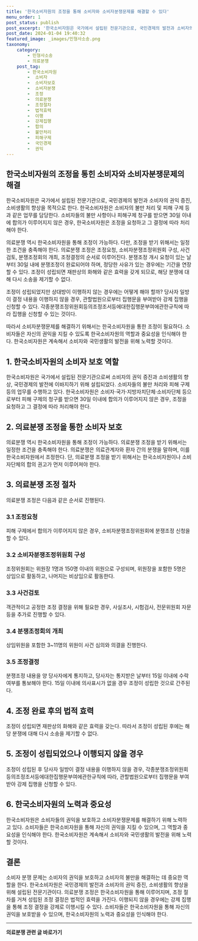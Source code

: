 ```yaml
---
title: '한국소비자원의 조정을 통해 소비자와 소비자분쟁문제를 해결할 수 있다'
menu_order: 1
post_status: publish
post_excerpt: '한국소비자원은 국가에서 설립된 전문기관으로, 국민경제의 발전과 소비자의 권익 증진, 소비생활의 향상을 목적으로 한다. 한국소비자원은 소비자의 불만 처리 및 피해 구제 등과 같은 업무를 담당한다. 소비자들의 불만 사항이나 피해구제 청구를 받으면 30일 이내에 합의가 이루어지지 않은 경우, 한국소비자원은 조정을 요청하고 그 결정에 따라 처리해야 한다.'
post_date: 2024-01-04 19:40:32
featured_image: _images/민형사소송.png
taxonomy:
    category:
        - 민형사소송
        - 의료분쟁
    post_tag:
        - 한국소비자원
        -  소비자
        -  소비자보호
        -  소비자분쟁
        -  조정
        -  의료분쟁
        -  조정절차
        -  법적효력
        -  이행
        -  강제집행
        -  합의
        -  불만처리
        -  피해구제
        -  국민경제
        -  권익
---
```



## 한국소비자원의 조정을 통힌 소비자와 소비자분쟁문제의 해결

한국소비자원은 국가에서 설립된 전문기관으로, 국민경제의 발전과 소비자의 권익 증진, 소비생활의 향상을 목적으로 한다. 한국소비자원은 소비자의 불만 처리 및 피해 구제 등과 같은 업무를 담당한다. 소비자들의 불만 사항이나 피해구제 청구를 받으면 30일 이내에 합의가 이루어지지 않은 경우, 한국소비자원은 조정을 요청하고 그 결정에 따라 처리해야 한다. 

의료분쟁 역시 한국소비자원을 통해 조정이 가능하다. 다만, 조정을 받기 위해서는 일정한 조건을 충족해야 한다. 의료분쟁 조정은 조정요청, 소비자분쟁조정위원회 구성, 사건검토, 분쟁조정회의 개최, 조정결정의 순서로 이루어진다. 분쟁조정 개시 요청이 있는 날부터 30일 내에 분쟁조정이 완료되어야 하며, 정당한 사유가 있는 경우에는 기간을 연장할 수 있다. 조정이 성립되면 재판상의 화해와 같은 효력을 갖게 되므로, 해당 분쟁에 대해 다시 소송을 제기할 수 없다.

조정이 성립되었지만 상대방이 이행하지 않는 경우에는 어떻게 해야 할까? 당사자 일방이 결정 내용을 이행하지 않을 경우, 관할법원으로부터 집행문을 부여받아 강제 집행을 신청할 수 있다. 각종분쟁조정위원회등의조정조서등에대한집행문부여에관한규칙에 따라 집행을 신청할 수 있는 것이다.

따라서 소비자분쟁문제를 해결하기 위해서는 한국소비자원을 통한 조정이 필요하다. 소비자들은 자신의 권익을 지킬 수 있도록 한국소비자원의 역할과 중요성을 인식해야 한다. 한국소비자원은 계속해서 소비자와 국민생활의 발전을 위해 노력할 것이다.

## 1. 한국소비자원의 소비자 보호 역할

한국소비자원은 국가에서 설립된 전문기관으로써 소비자의 권익 증진과 소비생활의 향상, 국민경제의 발전에 이바지하기 위해 설립되었다. 소비자들의 불만 처리와 피해 구제 등의 업무를 수행하고 있다. 한국소비자원은 소비자·국가·지방자치단체·소비자단체 등으로부터 피해 구제의 청구를 받으면 30일 이내에 합의가 이루어지지 않은 경우, 조정을 요청하고 그 결정에 따라 처리해야 한다.

## 2. 의료분쟁 조정을 통한 소비자 보호

의료분쟁 역시 한국소비자원을 통해 조정이 가능하다. 의료분쟁 조정을 받기 위해서는 일정한 조건을 충족해야 한다. 의료분쟁은 의료관계자와 환자 간의 분쟁을 말하며, 이를 한국소비자원에서 조정한다. 단, 의료분쟁 조정을 받기 위해서는 한국소비자원이나 소비자단체의 합의 권고가 먼저 이루어져야 한다.

## 3. 의료분쟁 조정 절차

의료분쟁 조정은 다음과 같은 순서로 진행된다.

### 3.1 조정요청

피해 구제에서 합의가 이루어지지 않은 경우, 소비자분쟁조정위원회에 분쟁조정 신청을 할 수 있다.

### 3.2 소비자분쟁조정위원회 구성

조정위원회는 위원장 1명과 150명 이내의 위원으로 구성되며, 위원장을 포함한 5명은 상임으로 활동하고, 나머지는 비상임으로 활동한다.

### 3.3 사건검토

객관적이고 공정한 조정 결정을 위해 필요한 경우, 사실조사, 시험검사, 전문위원회 자문 등을 추가로 진행할 수 있다.

### 3.4 분쟁조정회의 개최

상임위원을 포함한 3~11명의 위원이 사건 심의와 의결을 진행한다.

### 3.5 조정결정

분쟁조정 내용을 양 당사자에게 통지하고, 당사자는 통지받은 날부터 15일 이내에 수락 여부를 통보해야 한다. 15일 이내에 의사표시가 없을 경우 조정이 성립한 것으로 간주된다.

## 4. 조정 완료 후의 법적 효력

조정이 성립되면 재판상의 화해와 같은 효력을 갖는다. 따라서 조정이 성립된 후에는 해당 분쟁에 대해 다시 소송을 제기할 수 없다.

## 5. 조정이 성립되었으나 이행되지 않을 경우

조정이 성립된 후 당사자 일방이 결정 내용을 이행하지 않을 경우, 각종분쟁조정위원회등의조정조서등에대한집행문부여에관한규칙에 따라, 관할법원으로부터 집행문을 부여받아 강제 집행을 신청할 수 있다.

## 6. 한국소비자원의 노력과 중요성

한국소비자원은 소비자들의 권익을 보호하고 소비자분쟁문제를 해결하기 위해 노력하고 있다. 소비자들은 한국소비자원을 통해 자신의 권익을 지킬 수 있으며, 그 역할과 중요성을 인식해야 한다. 한국소비자원은 계속해서 소비자와 국민생활의 발전을 위해 노력할 것이다.


## 결론

소비자 분쟁 문제는 소비자의 권익을 보호하고 소비자의 불만을 해결하는 데 중요한 역할을 한다. 한국소비자원은 국민경제의 발전과 소비자의 권익 증진, 소비생활의 향상을 위해 설립된 전문기관이다. 의료분쟁 조정은 한국소비자원을 통해 이루어지며, 조정 절차를 거쳐 성립된 조정 결정은 법적인 효력을 가진다. 이행되지 않을 경우에는 강제 집행을 통해 조정 결정을 강제로 이행시킬 수 있다. 소비자들은 한국소비자원을 통해 자신의 권익을 보호받을 수 있으며, 한국소비자원의 노력과 중요성을 인식해야 한다.
<!-- wp:separator -->
<hr class="wp-block-separator has-alpha-channel-opacity"/>
<!-- /wp:separator -->

<!-- wp:group {"backgroundColor":"base","layout":{"type":"constrained"}} -->
<div class="wp-block-group has-base-background-color has-background"><!-- wp:paragraph {"align":"center","fontSize":"medium"} -->
<p class="has-text-align-center has-large-font-size"><strong>의료분쟁 관련 글 바로가기</strong></p>
<!-- /wp:paragraph -->


<!-- wp:latest-posts
{"categories":[{"id":19793,"count":19,"description":"","link":"https://uknowlaw.com/category/%ec%9d%98%eb%a3%8c%eb%b6%84%ec%9f%81/","name":"의료분쟁","slug":"의료분쟁","taxonomy":"category","parent":0,"meta":[],"_links":{"self":[{"href":"https://uknowlaw.com/wp-json/wp/v2/categories/19793"}],"collection":[{"href":"https://uknowlaw.com/wp-json/wp/v2/categories"}],"about":[{"href":"https://uknowlaw.com/wp-json/wp/v2/taxonomies/category"}],"wp:post_type":[{"href":"https://uknowlaw.com/wp-json/wp/v2/posts?categories=19793"}],"curies":[{"name":"wp","href":"https://api.w.org/{rel}","templated":true}]}}],"postsToShow":100,"excerptLength":28,"postLayout":"grid","columns":2,"featuredImageAlign":"left","featuredImageSizeSlug":"large","fontSize":"small"} /--></div>
<!-- /wp:group -->